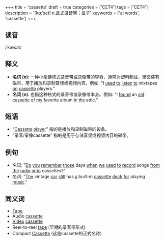 +++
title = 'cassette'
draft = true
categories = ['CET4']
tags = ['CET4']
description = '[kɑːˈset] n.盒式录音带；盒子'
keywords = ['ai words', 'cassette']
+++

## 读音
/ˈkæsət/

## 释义
- **名词 (n)**: 一种小型便携式录音带或录像带的容器，通常为塑料制成，里面装有磁带，用于播放和录制音频或视频内容。例如: "I [used](/zh/post/used/) [to](/zh/post/to/) [listen](/zh/post/listen/) [to](/zh/post/to/) mixtapes [on](/zh/post/on/) [cassette](/zh/post/cassette/) players."
- **名词 (n)**: 也指这种格式的录音带或录像带本身。例如: "I [found](/zh/post/found/) an [old](/zh/post/old/) [cassette](/zh/post/cassette/) [of](/zh/post/of/) [my](/zh/post/my/) favorite album [in](/zh/post/in/) [the](/zh/post/the/) attic."

## 短语
- "[Cassette](/zh/post/cassette/) [player](/zh/post/player/)" 指的是播放和录制磁带的设备。
- "录音/录像cassette" 指的是用于存储音频或视频内容的磁带。

## 例句
- 名词: "[Do](/zh/post/do/) [you](/zh/post/you/) [remember](/zh/post/remember/) [those](/zh/post/those/) days [when](/zh/post/when/) [we](/zh/post/we/) [used](/zh/post/used/) [to](/zh/post/to/) [record](/zh/post/record/) songs [from](/zh/post/from/) [the](/zh/post/the/) [radio](/zh/post/radio/) [onto](/zh/post/onto/) cassettes?"
- 名词: "[The](/zh/post/the/) vintage [car](/zh/post/car/) [still](/zh/post/still/) has [a](/zh/post/a/) built-in [cassette](/zh/post/cassette/) [deck](/zh/post/deck/) [for](/zh/post/for/) playing [music](/zh/post/music/)."

## 同义词
- [Tape](/zh/post/tape/)
- Audio [cassette](/zh/post/cassette/)
- [Video](/zh/post/video/) [cassette](/zh/post/cassette/)
- Reel-to-reel [tape](/zh/post/tape/) (早期的录音带形式)
- Compact [Cassette](/zh/post/cassette/) (这是cassette的正式名称)
